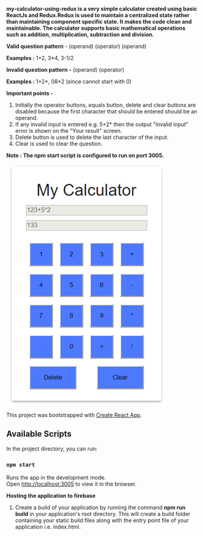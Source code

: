 **my-calculator-using-redux is a very simple calculator created using basic ReactJs and Redux.Redux is used to maintain a centralized state rather than maintaining component specific state. It makes the code clean and maintainable.
The calculator supports basic mathematical operations such as addition, multiplication, subtraction and division.**

**Valid question pattern** - (operand) (operator) (operand)

**Examples :** 1+2, 3*4, 3-1/2

**Invalid question pattern -** (operand) (operator)

**Examples :** 1+2*, 08*2 (since cannot start with 0)

**Important points -**
1. Initially the operator buttons, equals button, delete and clear buttons are disabled because the first character that should be entered should be an operand.
2. If any invalid input is entered e.g. 5+2* then the output "Invalid input" error is shown on the "Your result" screen.
3. Delete button is used to delete the last character of the input.
4. Clear is used to clear the question.

**Note : The npm start script is configured to run on port 3005.**

![](images/demo.PNG)

This project was bootstrapped with [Create React App](https://github.com/facebook/create-react-app).

## Available Scripts

In the project directory, you can run:

### `npm start`

Runs the app in the development mode.<br />
Open [http://localhost:3005](http://localhost:3005) to view it in the browser.

**Hosting the application to firebase**
1. Create a build of your application by running the command **npm run build** in your application's root directory.
This will create a build folder containing your static build files along with the entry point file of your application i.e.     index.html.
